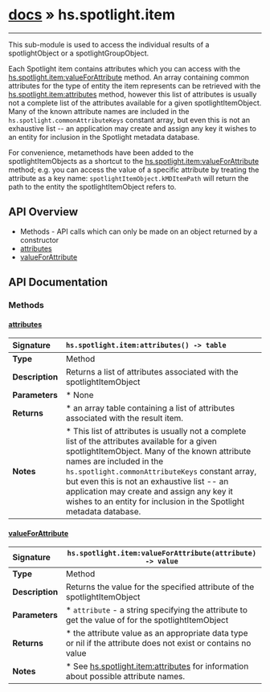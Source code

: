 # [docs](index.md) » hs.spotlight.item
---

This sub-module is used to access the individual results of a spotlightObject or a spotlightGroupObject.

Each Spotlight item contains attributes which you can access with the [hs.spotlight.item:valueForAttribute](#valueForAttribute) method. An array containing common attributes for the type of entity the item represents can be retrieved with the [hs.spotlight.item:attributes](#attributes) method, however this list of attributes is usually not a complete list of the attributes available for a given spotlightItemObject. Many of the known attribute names are included in the `hs.spotlight.commonAttributeKeys` constant array, but even this is not an exhaustive list -- an application may create and assign any key it wishes to an entity for inclusion in the Spotlight metadata database.

For convenience, metamethods have been added to the spotlightItemObjects as a shortcut to the [hs.spotlight.item:valueForAttribute](#valueForAttribute) method; e.g. you can access the value of a specific attribute by treating the attribute as a key name: `spotlightItemObject.kMDItemPath` will return the path to the entity the spotlightItemObject refers to.

## API Overview
* Methods - API calls which can only be made on an object returned by a constructor
 * [attributes](#attributes)
 * [valueForAttribute](#valueforattribute)

## API Documentation

### Methods

#### [attributes](#attributes)
| <span style="float: left;">**Signature**</span> | <span style="float: left;">`hs.spotlight.item:attributes() -> table` </span>                                                          |
| -----------------------------------------------------|---------------------------------------------------------------------------------------------------------|
| **Type**                                             | Method                                                                                         |
| **Description**                                      | Returns a list of attributes associated with the spotlightItemObject                                                                                         |
| **Parameters**                                       |  * None                                       |
| **Returns**                                          |  * an array table containing a list of attributes associated with the result item.                                                |
| **Notes**                                            |  * This list of attributes is usually not a complete list of the attributes available for a given spotlightItemObject. Many of the known attribute names are included in the `hs.spotlight.commonAttributeKeys` constant array, but even this is not an exhaustive list -- an application may create and assign any key it wishes to an entity for inclusion in the Spotlight metadata database.                                                      |

#### [valueForAttribute](#valueforattribute)
| <span style="float: left;">**Signature**</span> | <span style="float: left;">`hs.spotlight.item:valueForAttribute(attribute) -> value` </span>                                                          |
| -----------------------------------------------------|---------------------------------------------------------------------------------------------------------|
| **Type**                                             | Method                                                                                         |
| **Description**                                      | Returns the value for the specified attribute of the spotlightItemObject                                                                                         |
| **Parameters**                                       |  * `attribute` - a string specifying the attribute to get the value of for the spotlightItemObject                                       |
| **Returns**                                          |  * the attribute value as an appropriate data type or nil if the attribute does not exist or contains no value                                                |
| **Notes**                                            |  * See [hs.spotlight.item:attributes](#attributes) for information about possible attribute names.                                                      |


